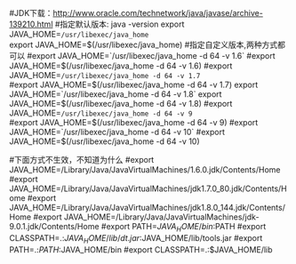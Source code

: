 #JDK下载：http://www.oracle.com/technetwork/java/javase/archive-139210.html
#指定默认版本: java -version
export JAVA_HOME=`/usr/libexec/java_home`    
export JAVA_HOME=$(/usr/libexec/java_home)    
#指定自定义版本,两种方式都可以
#export JAVA_HOME=`/usr/libexec/java_home -d 64 -v 1.6`    
#export JAVA_HOME=$(/usr/libexec/java_home -d 64 -v 1.6)
#export JAVA_HOME=`/usr/libexec/java_home -d 64 -v 1.7`    
#export JAVA_HOME=$(/usr/libexec/java_home -d 64 -v 1.7)
export JAVA_HOME=`/usr/libexec/java_home -d 64 -v 1.8`
export JAVA_HOME=$(/usr/libexec/java_home -d 64 -v 1.8)
#export JAVA_HOME=`/usr/libexec/java_home -d 64 -v 9`    
#export JAVA_HOME=$(/usr/libexec/java_home -d 64 -v 9)
#export JAVA_HOME=`/usr/libexec/java_home -d 64 -v 10`    
#export JAVA_HOME=$(/usr/libexec/java_home -d 64 -v 10)

#下面方式不生效，不知道为什么
#export JAVA_HOME=﻿﻿﻿﻿/Library/Java/JavaVirtualMachines/1.6.0.jdk/Contents/Home
#export JAVA_HOME=﻿﻿﻿﻿/Library/Java/JavaVirtualMachines/jdk1.7.0_80.jdk/Contents/Home
#export JAVA_HOME=﻿﻿﻿﻿/Library/Java/JavaVirtualMachines/jdk1.8.0_144.jdk/Contents/Home
#export JAVA_HOME=﻿﻿﻿﻿/Library/Java/JavaVirtualMachines/jdk-9.0.1.jdk/Contents/Home
#export PATH=$JAVA_HOME/bin:$PATH
#export CLASSPATH=.:$JAVA_HOME/lib/dt.jar:$JAVA_HOME/lib/tools.jar
#export PATH=.:$PATH:$JAVA_HOME/bin
#export CLASSPATH=.:$JAVA_HOME/lib











